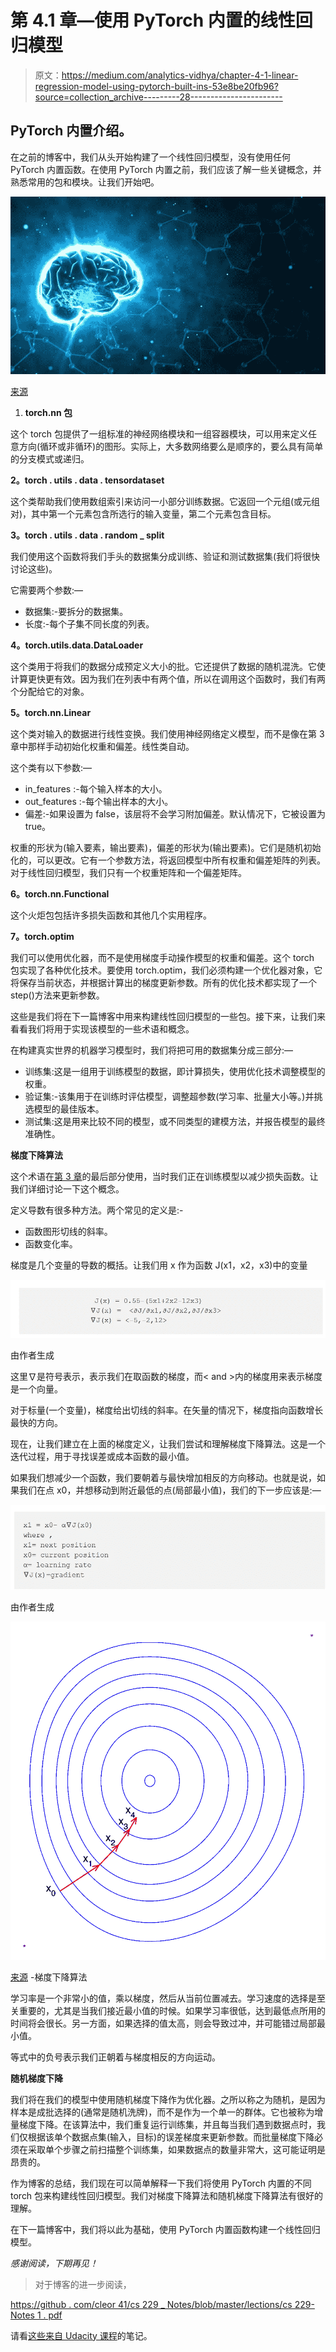 # 第 4.1 章—使用 PyTorch 内置的线性回归模型

> 原文：<https://medium.com/analytics-vidhya/chapter-4-1-linear-regression-model-using-pytorch-built-ins-53e8be20fb96?source=collection_archive---------28----------------------->

## PyTorch 内置介绍。

在之前的博客中，我们从头开始构建了一个线性回归模型，没有使用任何 PyTorch 内置函数。在使用 PyTorch 内置之前，我们应该了解一些关键概念，并熟悉常用的包和模块。让我们开始吧。

![](img/5104e6e37339d2eb8b2aa0b479334a1b.png)

[来源](https://ak.picdn.net/shutterstock/videos/3921440/thumb/1.jpg)

1.  **torch.nn 包**

这个 torch 包提供了一组标准的神经网络模块和一组容器模块，可以用来定义任意方向(循环或非循环)的图形。实际上，大多数网络要么是顺序的，要么具有简单的分支模式或递归。

**2。torch . utils . data . tensordataset**

这个类帮助我们使用数组索引来访问一小部分训练数据。它返回一个元组(或元组对)，其中第一个元素包含所选行的输入变量，第二个元素包含目标。

**3。torch . utils . data . random _ split**

我们使用这个函数将我们手头的数据集分成训练、验证和测试数据集(我们将很快讨论这些)。

它需要两个参数:—

*   数据集:-要拆分的数据集。
*   长度:-每个子集不同长度的列表。

**4。torch.utils.data.DataLoader**

这个类用于将我们的数据分成预定义大小的批。它还提供了数据的随机混洗。它使计算更快更有效。因为我们在列表中有两个值，所以在调用这个函数时，我们有两个分配给它的对象。

**5。torch.nn.Linear**

这个类对输入的数据进行线性变换。我们使用神经网络定义模型，而不是像在第 3 章中那样手动初始化权重和偏差。线性类自动。

这个类有以下参数:—

*   in_features :-每个输入样本的大小。
*   out_features :-每个输出样本的大小。
*   偏差:-如果设置为 false，该层将不会学习附加偏差。默认情况下，它被设置为 true。

权重的形状为(输入要素，输出要素)，偏差的形状为(输出要素)。它们是随机初始化的，可以更改。它有一个参数方法，将返回模型中所有权重和偏差矩阵的列表。对于线性回归模型，我们只有一个权重矩阵和一个偏差矩阵。

**6。torch.nn.Functional**

这个火炬包包括许多损失函数和其他几个实用程序。

**7。torch.optim**

我们可以使用优化器，而不是使用梯度手动操作模型的权重和偏差。这个 torch 包实现了各种优化技术。要使用 torch.optim，我们必须构建一个优化器对象，它将保存当前状态，并根据计算出的梯度更新参数。所有的优化技术都实现了一个 step()方法来更新参数。

这些是我们将在下一篇博客中用来构建线性回归模型的一些包。接下来，让我们来看看我们将用于实现该模型的一些术语和概念。

在构建真实世界的机器学习模型时，我们将把可用的数据集分成三部分:—

*   训练集:这是一组用于训练模型的数据，即计算损失，使用优化技术调整模型的权重。
*   验证集:-该集用于在训练时评估模型，调整超参数(学习率、批量大小等。)并挑选模型的最佳版本。
*   测试集:这是用来比较不同的模型，或不同类型的建模方法，并报告模型的最终准确性。

**梯度下降算法**

这个术语在[第 3 章](/analytics-vidhya/chapter-3-linear-regression-from-scratch-474a795ea70f)的最后部分使用，当时我们正在训练模型以减少损失函数。让我们详细讨论一下这个概念。

定义导数有很多种方法。两个常见的定义是:-

*   函数图形切线的斜率。
*   函数变化率。

梯度是几个变量的导数的概括。让我们用 x 作为函数 J(x1，x2，x3)中的变量

![](img/00d7302547588bc2cd4cfc112d48dcce.png)

由作者生成

这里∇是符号表示，表示我们在取函数的梯度，而< and >内的梯度用来表示梯度是一个向量。

对于标量(一个变量)，梯度给出切线的斜率。在矢量的情况下，梯度指向函数增长最快的方向。

现在，让我们建立在上面的梯度定义，让我们尝试和理解梯度下降算法。这是一个迭代过程，用于寻找误差或成本函数的最小值。

如果我们想减少一个函数，我们要朝着与最快增加相反的方向移动。也就是说，如果我们在点 x0，并想移动到附近最低的点(局部最小值)，我们的下一步应该是:—

![](img/04a190402e7253ac33f76d54c19ea39e.png)

由作者生成

![](img/060d978d7ee800d6862f7def89d0cac0.png)

[来源](https://upload.wikimedia.org/wikipedia/commons/thumb/f/ff/Gradient_descent.svg/1200px-Gradient_descent.svg.png) -梯度下降算法

学习率是一个非常小的值，乘以梯度，然后从当前位置减去。学习速度的选择是至关重要的，尤其是当我们接近最小值的时候。如果学习率很低，达到最低点所用的时间将会很长。另一方面，如果选择的值太高，则会导致过冲，并可能错过局部最小值。

等式中的负号表示我们正朝着与梯度相反的方向运动。

**随机梯度下降**

我们将在我们的模型中使用随机梯度下降作为优化器。之所以称之为随机，是因为样本是成批选择的(通常是随机洗牌)，而不是作为一个单一的群体。它也被称为增量梯度下降。在该算法中，我们重复运行训练集，并且每当我们遇到数据点时，我们仅根据该单个数据点集(输入，目标)的误差梯度来更新参数。而批量梯度下降必须在采取单个步骤之前扫描整个训练集，如果数据点的数量非常大，这可能证明是昂贵的。

作为博客的总结，我们现在可以简单解释一下我们将使用 PyTorch 内置的不同 torch 包来构建线性回归模型。我们对梯度下降算法和随机梯度下降算法有很好的理解。

在下一篇博客中，我们将以此为基础，使用 PyTorch 内置函数构建一个线性回归模型。

*感谢阅读，下期再见！*

> 对于博客的进一步阅读，

[https://github . com/cleor 41/cs 229 _ Notes/blob/master/lections/cs 229-Notes 1 . pdf](https://github.com/cleor41/CS229_Notes/blob/master/lectures/cs229-notes1.pdf)

请看[这些来自 Udacity 课程](https://jovian.ml/outlink?url=https%3A%2F%2Fstorage.googleapis.com%2Fsupplemental_media%2Fudacityu%2F315142919%2FGradient%2520Descent.pdf)的笔记。
